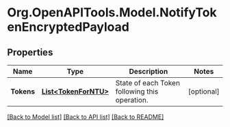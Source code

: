 # Org.OpenAPITools.Model.NotifyTokenEncryptedPayload

## Properties

Name | Type | Description | Notes
------------ | ------------- | ------------- | -------------
**Tokens** | [**List&lt;TokenForNTU&gt;**](TokenForNTU.md) | State of each Token following this operation. | [optional] 

[[Back to Model list]](../README.md#documentation-for-models) [[Back to API list]](../README.md#documentation-for-api-endpoints) [[Back to README]](../README.md)

